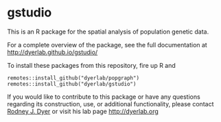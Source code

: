 gstudio
=======

This is an R package for the spatial analysis of population genetic data.  

For a complete overview of the package, see the full documentation at http://dyerlab.github.io/gstudio/

To install these packages from this repository, fire up R and 

```
remotes::install_github("dyerlab/popgraph")
remotes::install_github("dyerlab/gstudio")
```

If you would like to contribute to this package or have any questions regarding its construction, use, or additional functionality, please contact [Rodney J. Dyer](mailto:rjdyer@vcu.edu) or visit his lab page http://dyerlab.org 


